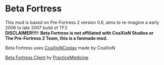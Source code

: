 # Beta Fortress
This mod is based on Pre-Fortress 2 version 0.6, aims to re-imagine a early 2006 to late 2007 build of TF2 \
**DISCLAIMER!!!!: Beta Fortress is not affiliated with CoaXioN Studios or The Pre-Fortress 2 Team, this is a fanmade mod.**

Beta Fortress uses [CoaXioNCoplay](https://github.com/CoaXioN-Games/coplay/) made by CoaXioN

[Beta Fortress Client](https://github.com/Beta-Fortress-2-Team/BetaFortressClient-Releases/releases) by [PracticeMedicine](https://github.com/PracticeMedicine03)
